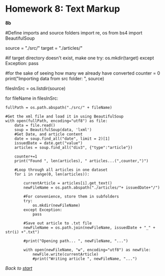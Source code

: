 # Homework 8: Text Markup











**8b**

#Define imports and source folders
import re, os
from bs4 import BeautifulSoup

source = "./src/"
target = "./articles/"


#if target directory doesn't exist, make one
try:
    os.mkdir(target)
except Exception:
    pass

#for the sake of seeing how many we already have converted
counter = 0
print("Importing data from src folder: ", source)

filesInSrc = os.listdir(source)

for fileName in filesInSrc:

    fullPath = os.path.abspath("./src/" + fileName)
    
    #Get the xml file and load it in using BeautifulSoup
    with open(fullPath, encoding="utf8") as file:
        data = file.read()
        soup = BeautifulSoup(data, 'lxml')
        #Get Date, and article content
        date = soup.find_all("date", limit = 2)[1]
        issuedDate = date.get("value")
        articles = soup.find_all("div3", {"type":"article"})
        
        counter+=1
        print("Found ", len(articles), " articles...(",counter,")")
        
        #Loop through all articles in one dataset
        for i in range(0, len(articles)):

            currentArticle = articles[i].get_text()
            newFileName = os.path.abspath("./articles/"+ issuedDate+"/")
            
            #For convenience, store them in subfolders
            try:
                os.mkdir(newFileName)
            except Exception:
                pass
            
            #Save out article to .txt file
            newFileName = os.path.join(newFileName, issuedDate + "_" + str(i) +".txt")
            
            #print("Opening path... ", newFileName, "...")

            with open(newFileName, "w", encoding="utf8") as newFile:
                newFile.write(currentArticle)
                #print("Writing article ", newFileName, "...")
                

        




_Back to [start](https://elisabethluif.github.io/)_

